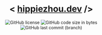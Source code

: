 <div align='center'>

# < [hippiezhou.dev](https://hippiezhou.dev) />

![GitHub license](https://img.shields.io/github/license/hippieZhou/hippiezhou.github.io)
![GitHub code size in bytes](https://img.shields.io/github/languages/code-size/hippieZhou/hippiezhou.github.io)
![GitHub last commit (branch)](https://img.shields.io/github/last-commit/hippieZhou/hippiezhou.github.io/main)

</div>